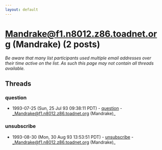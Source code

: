 ```yaml
---
layout: default
---
```


# Mandrake@f1.n8012.z86.toadnet.org (Mandrake) (2 posts)

_Be aware that many list participants used multiple email addresses over their time active on the list. As such this page may not contain all threads available._

## Threads

### question
+ 1993-07-25 (Sun, 25 Jul 93 09:38:11 PDT) - [question](/archive/1993/07/df1fe4ea7455ce92fd697df59b2d461c32b91f2aafeb49ad8d740ec11c86d099) - _Mandrake@f1.n8012.z86.toadnet.org (Mandrake)_

### unsubscribe
+ 1993-08-30 (Mon, 30 Aug 93 13:53:51 PDT) - [unsubscribe](/archive/1993/08/37b9310e8ec4e228216996a8b5591740aeb2f36759102af3b974e7a7fefcef6c) - _Mandrake@f1.n8012.z86.toadnet.org (Mandrake)_

